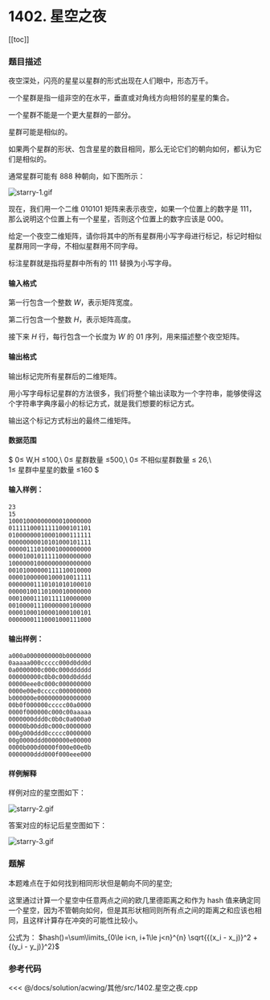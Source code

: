 # 1402. 星空之夜

[[toc]]

### 题目描述

夜空深处，闪亮的星星以星群的形式出现在人们眼中，形态万千。

一个星群是指一组非空的在水平，垂直或对角线方向相邻的星星的集合。

一个星群不能是一个更大星群的一部分。

星群可能是相似的。

如果两个星群的形状、包含星星的数目相同，那么无论它们的朝向如何，都认为它们是相似的。

通常星群可能有 888 种朝向，如下图所示：

![starry-1.gif](https://cdn.acwing.com/media/article/image/2020/03/03/19_6107c0e05d-starry-1.gif)

现在，我们用一个二维 010101 矩阵来表示夜空，如果一个位置上的数字是 111，那么说明这个位置上有一个星星，否则这个位置上的数字应该是 000。

给定一个夜空二维矩阵，请你将其中的所有星群用小写字母进行标记，标记时相似星群用同一字母，不相似星群用不同字母。

标注星群就是指将星群中所有的 111 替换为小写字母。

#### 输入格式

第一行包含一个整数 $W$，表示矩阵宽度。

第二行包含一个整数 $H$，表示矩阵高度。

接下来 $H$ 行，每行包含一个长度为 $W$ 的 $01$ 序列，用来描述整个夜空矩阵。

#### 输出格式

输出标记完所有星群后的二维矩阵。

用小写字母标记星群的方法很多，我们将整个输出读取为一个字符串，能够使得这个字符串字典序最小的标记方式，就是我们想要的标记方式。

输出这个标记方式标出的最终二维矩阵。

#### 数据范围

$
0≤ W,H ≤100,\\
0≤ 星群数量 ≤500,\\
0≤ 不相似星群数量 ≤ 26,\\  
1≤ 星群中星星的数量 ≤160
$

#### 输入样例：

    23
    15
    10001000000000010000000
    01111100011111000101101
    01000000010001000111111
    00000000010101000101111
    00000111010001000000000
    00001001011111000000000
    10000001000000000000000
    00101000000111110010000
    00001000000100010011111
    00000001110101010100010
    00000100110100010000000
    00010001110111110000000
    00100001110000000100000
    00001000100001000100101
    00000001110001000111000

#### 输出样例：

    a000a0000000000b0000000
    0aaaaa000ccccc000d0dd0d
    0a0000000c000c000dddddd
    000000000c0b0c000d0dddd
    00000eee0c000c000000000
    0000e00e0ccccc000000000
    b000000e000000000000000
    00b0f000000ccccc00a0000
    0000f000000c000c00aaaaa
    0000000ddd0c0b0c0a000a0
    00000b00dd0c000c0000000
    000g000ddd0ccccc0000000
    00g0000ddd0000000e00000
    0000b000d0000f000e00e0b
    0000000ddd000f000eee000

#### 样例解释

样例对应的星空图如下：

![starry-2.gif](https://cdn.acwing.com/media/article/image/2020/03/03/19_41fd00a45d-starry-2.gif)

答案对应的标记后星空图如下：

![starry-3.gif](https://cdn.acwing.com/media/article/image/2020/03/03/19_7a5ce3ec5d-starry-3.gif)

### 题解

本题难点在于如何找到相同形状但是朝向不同的星空;

这里通过计算一个星空中任意两点之间的欧几里德距离之和作为 hash 值来确定同一个星空，因为不管朝向如何，但是其形状相同则所有点之间的距离之和应该也相同，且这样计算存在冲突的可能性比较小。

公式为： $hash()=\sum\limits_{0\le i<n, i+1\le j<n}^{n} \sqrt{{(x_i - x_j)}^2 + {(y_i - y_j)}^2}$

### 参考代码

<<< @/docs/solution/acwing/其他/src/1402.星空之夜.cpp